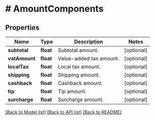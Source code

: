# # AmountComponents

## Properties

Name | Type | Description | Notes
------------ | ------------- | ------------- | -------------
**subtotal** | **float** | Subtotal amount. | [optional] 
**vatAmount** | **float** | Value-added tax amount. | [optional] 
**localTax** | **float** | Local tax amount. | [optional] 
**shipping** | **float** | Shipping amount. | [optional] 
**cashback** | **float** | Cashback amount. | [optional] 
**tip** | **float** | Tip amount. | [optional] 
**surcharge** | **float** | Surcharge amount. | [optional] 

[[Back to Model list]](../../README.md#documentation-for-models) [[Back to API list]](../../README.md#documentation-for-api-endpoints) [[Back to README]](../../README.md)


